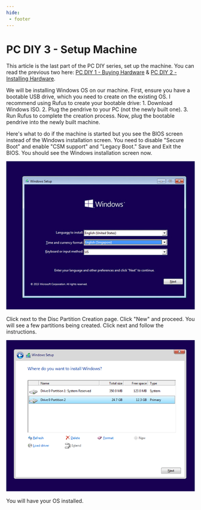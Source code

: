 ```yaml
---
hide:
 - footer
---
```

# PC DIY 3 - Setup Machine

This article is the last part of the PC DIY series, set up the machine. You can read the previous two here: [PC DIY 1 - Buying Hardware](https://lynerlwl.github.io/blog/pc-diy-buying-hardware/) & [PC DIY 2 - Installing Hardware](https://lynerlwl.github.io/blog/pc-diy-installing-hardware/).

We will be installing Windows OS on our machine. First, ensure you have a bootable USB drive, which you need to create on the existing OS. I recommend using Rufus to create your bootable drive:
    1. Download Windows ISO.
    2. Plug the pendrive to your PC (not the newly built one).
    3. Run Rufus to complete the creation process.
Now, plug the bootable pendrive into the newly built machine.

Here's what to do if the machine is started but you see the BIOS screen instead of the Windows installation screen. You need to disable "Secure Boot" and enable "CSM support" and "Legacy Boot." Save and Exit the BIOS. You should see the Windows installation screen now. 

![Windows Installation Screen](pc-diy-3-img/win-install.jpeg)

Click next to the Disc Partition Creation page. Click "New" and proceed. You will see a few partitions being created. Click next and follow the instructions. 

![Disc Partition Screen](pc-diy-3-img/partition-create.png)

You will have your OS installed.
